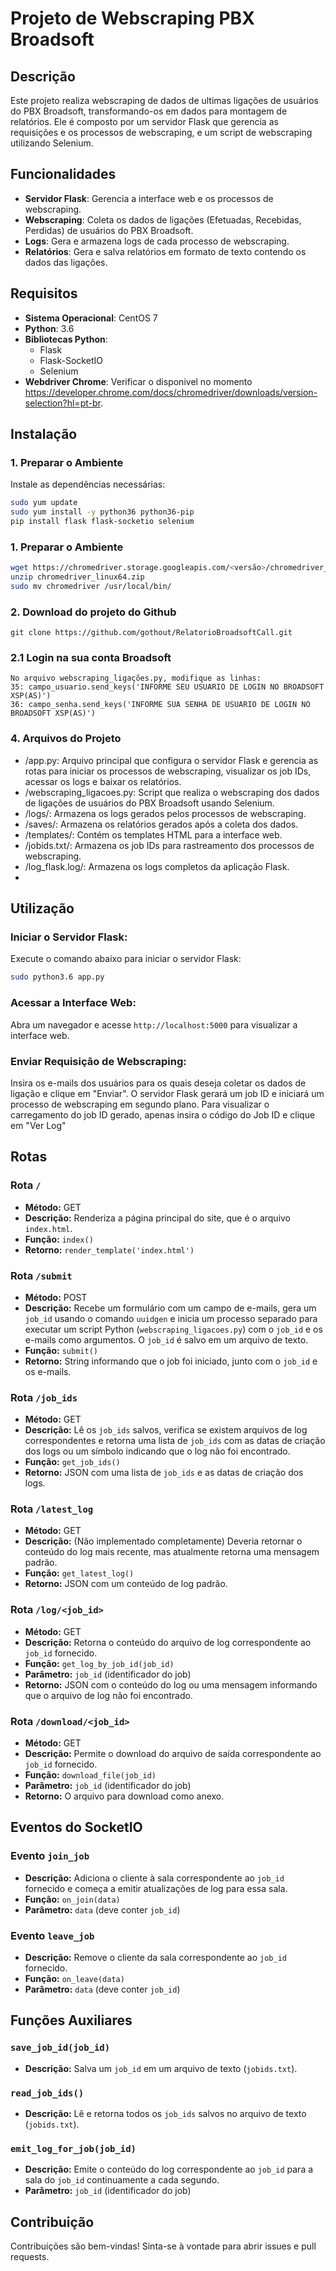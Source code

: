 # Projeto de Webscraping PBX Broadsoft

## Descrição

Este projeto realiza webscraping de dados de ultimas ligações de usuários do PBX Broadsoft, transformando-os em dados para montagem de relatórios. Ele é composto por um servidor Flask que gerencia as requisições e os processos de webscraping, e um script de webscraping utilizando Selenium.

## Funcionalidades

- **Servidor Flask**: Gerencia a interface web e os processos de webscraping.
- **Webscraping**: Coleta os dados de ligações (Efetuadas, Recebidas, Perdidas) de usuários do PBX Broadsoft.
- **Logs**: Gera e armazena logs de cada processo de webscraping.
- **Relatórios**: Gera e salva relatórios em formato de texto contendo os dados das ligações.

## Requisitos

- **Sistema Operacional**: CentOS 7
- **Python**: 3.6
- **Bibliotecas Python**:
  - Flask
  - Flask-SocketIO
  - Selenium
- **Webdriver Chrome**: Verificar o disponivel no momento https://developer.chrome.com/docs/chromedriver/downloads/version-selection?hl=pt-br.

## Instalação

### 1. Preparar o Ambiente

Instale as dependências necessárias:

```bash
sudo yum update
sudo yum install -y python36 python36-pip
pip install flask flask-socketio selenium
```

### 1. Preparar o Ambiente
```bash
wget https://chromedriver.storage.googleapis.com/<versão>/chromedriver_linux64.zip
unzip chromedriver_linux64.zip
sudo mv chromedriver /usr/local/bin/
```

### 2. Download do projeto do Github
```
git clone https://github.com/gothout/RelatorioBroadsoftCall.git
```

### 2.1 Login na sua conta Broadsoft
```
No arquivo webscraping_ligações.py, modifique as linhas:
35: campo_usuario.send_keys('INFORME SEU USUARIO DE LOGIN NO BROADSOFT XSP(AS)')
36: campo_senha.send_keys('INFORME SUA SENHA DE USUARIO DE LOGIN NO BROADSOFT XSP(AS)')
```

### 4. Arquivos do Projeto
 - /app.py: Arquivo principal que configura o servidor Flask e gerencia as rotas para iniciar os processos de webscraping, visualizar os job IDs, acessar os logs e baixar os relatórios.
 - /webscraping_ligacoes.py: Script que realiza o webscraping dos dados de ligações de usuários do PBX Broadsoft usando Selenium.
 - /logs/: Armazena os logs gerados pelos processos de webscraping.
 - /saves/: Armazena os relatórios gerados após a coleta dos dados.
 - /templates/: Contém os templates HTML para a interface web.
 - /jobids.txt/: Armazena os job IDs para rastreamento dos processos de webscraping.
 - /log_flask.log/: Armazena os logs completos da aplicação Flask.
 - 
## Utilização

### Iniciar o Servidor Flask:
Execute o comando abaixo para iniciar o servidor Flask:

```bash
sudo python3.6 app.py
```

### Acessar a Interface Web:
Abra um navegador e acesse `http://localhost:5000` para visualizar a interface web.

### Enviar Requisição de Webscraping:
Insira os e-mails dos usuários para os quais deseja coletar os dados de ligação e clique em "Enviar".
O servidor Flask gerará um job ID e iniciará um processo de webscraping em segundo plano.
Para visualizar o carregamento do job ID gerado, apenas insira o código do Job ID e clique em "Ver Log"

## Rotas

### Rota `/`
- **Método:** GET
- **Descrição:** Renderiza a página principal do site, que é o arquivo `index.html`.
- **Função:** `index()`
- **Retorno:** `render_template('index.html')`

### Rota `/submit`
- **Método:** POST
- **Descrição:** Recebe um formulário com um campo de e-mails, gera um `job_id` usando o comando `uuidgen` e inicia um processo separado para executar um script Python (`webscraping_ligacoes.py`) com o `job_id` e os e-mails como argumentos. O `job_id` é salvo em um arquivo de texto.
- **Função:** `submit()`
- **Retorno:** String informando que o job foi iniciado, junto com o `job_id` e os e-mails.

### Rota `/job_ids`
- **Método:** GET
- **Descrição:** Lê os `job_ids` salvos, verifica se existem arquivos de log correspondentes e retorna uma lista de `job_ids` com as datas de criação dos logs ou um símbolo indicando que o log não foi encontrado.
- **Função:** `get_job_ids()`
- **Retorno:** JSON com uma lista de `job_ids` e as datas de criação dos logs.

### Rota `/latest_log`
- **Método:** GET
- **Descrição:** (Não implementado completamente) Deveria retornar o conteúdo do log mais recente, mas atualmente retorna uma mensagem padrão.
- **Função:** `get_latest_log()`
- **Retorno:** JSON com um conteúdo de log padrão.

### Rota `/log/<job_id>`
- **Método:** GET
- **Descrição:** Retorna o conteúdo do arquivo de log correspondente ao `job_id` fornecido.
- **Função:** `get_log_by_job_id(job_id)`
- **Parâmetro:** `job_id` (identificador do job)
- **Retorno:** JSON com o conteúdo do log ou uma mensagem informando que o arquivo de log não foi encontrado.

### Rota `/download/<job_id>`
- **Método:** GET
- **Descrição:** Permite o download do arquivo de saída correspondente ao `job_id` fornecido.
- **Função:** `download_file(job_id)`
- **Parâmetro:** `job_id` (identificador do job)
- **Retorno:** O arquivo para download como anexo.

## Eventos do SocketIO

### Evento `join_job`
- **Descrição:** Adiciona o cliente à sala correspondente ao `job_id` fornecido e começa a emitir atualizações de log para essa sala.
- **Função:** `on_join(data)`
- **Parâmetro:** `data` (deve conter `job_id`)

### Evento `leave_job`
- **Descrição:** Remove o cliente da sala correspondente ao `job_id` fornecido.
- **Função:** `on_leave(data)`
- **Parâmetro:** `data` (deve conter `job_id`)

## Funções Auxiliares

### `save_job_id(job_id)`
- **Descrição:** Salva um `job_id` em um arquivo de texto (`jobids.txt`).

### `read_job_ids()`
- **Descrição:** Lê e retorna todos os `job_ids` salvos no arquivo de texto (`jobids.txt`).

### `emit_log_for_job(job_id)`
- **Descrição:** Emite o conteúdo do log correspondente ao `job_id` para a sala do `job_id` continuamente a cada segundo.
- **Parâmetro:** `job_id` (identificador do job)

## Contribuição
Contribuições são bem-vindas! Sinta-se à vontade para abrir issues e pull requests.
